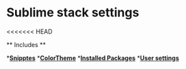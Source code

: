 # Sublime stack settings
<<<<<<< HEAD

** Includes **

*<a href="/User/Snippets">**Snipptes**</a>
*<a href="/Colorsublime%20-%20Themes/Another_Kolor_Dark.tmTheme">**ColorTheme**</a>
*<a href="/User/Package%20Control.sublime-settings">**Installed Packages**</a>
*<a href="/User/Preferences.sublime-settings">**User settings**</a>

